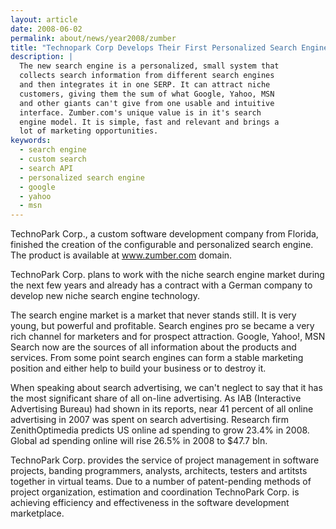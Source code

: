 ```yaml
---
layout: article
date: 2008-06-02
permalink: about/news/year2008/zumber
title: "Technopark Corp Develops Their First Personalized Search Engine For A Niche Market"
description: |
  The new search engine is a personalized, small system that
  collects search information from different search engines
  and then integrates it in one SERP. It can attract niche
  customers, giving them the sum of what Google, Yahoo, MSN
  and other giants can't give from one usable and intuitive
  interface. Zumber.com's unique value is in it's search
  engine model. It is simple, fast and relevant and brings a
  lot of marketing opportunities.
keywords:
  - search engine
  - custom search
  - search API
  - personalized search engine
  - google
  - yahoo
  - msn
---
```


TechnoPark Corp., a custom software development company from Florida, finished the creation of the
configurable and personalized search engine. The product is available at www.zumber.com domain.

TechnoPark Corp. plans to work with the niche search engine market during the next few years and
already has a contract with a German company to develop new niche search engine technology.

The search engine market is a market that never stands still. It is very young, but powerful and
profitable. Search engines pro se became a very rich channel for marketers and for prospect
attraction. Google, Yahoo!, MSN Search now are the sources of all information about the products and
services. From some point search engines can form a stable marketing position and either help to
build your business or to destroy it.

When speaking about search advertising, we can't neglect to say that it has the most significant
share of all on-line advertising. As IAB (Interactive Advertising Bureau) had shown in its reports,
near 41 percent of all online advertising in 2007 was spent on search advertising. Research firm
ZenithOptimedia predicts US online ad spending to grow 23.4% in 2008. Global ad spending online will
rise 26.5% in 2008 to $47.7 bln.

TechnoPark Corp. provides the service of project management in software projects, banding
programmers, analysts, architects, testers and artitsts together in virtual teams. Due to a number
of patent-pending methods of project organization, estimation and coordination TechnoPark Corp. is
achieving efficiency and effectiveness in the software development marketplace.
